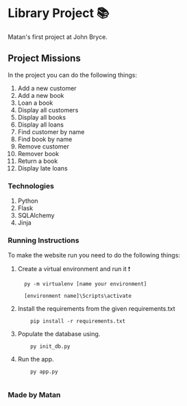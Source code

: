 # Library Project 📚

Matan's first project at John Bryce.

## Project Missions

In the project you can do the following things:

1. Add a new customer
2. Add a new book
3. Loan a book
4. Display all customers
5. Display all books
6. Display all loans
7. Find customer by name
8. Find book by name
9. Remove customer
10. Remover book
11. Return a book
12. Display late loans


### Technologies


1. Python
2. Flask
3. SQLAlchemy
4. Jinja



### Running Instructions


To make the website run you need to do the following things:

1. Create a virtual environment and run it ❗️

    ```
      py -m virtualenv [name your environment]

      [environment name]\Scripts\activate
    ```
2. Install the requirements from the given requirements.txt

    ```
        pip install -r requirements.txt
    ```

3. Populate the database using.

    ```
        py init_db.py
    ```
4. Run the app.
    ```
        py app.py


### Made by Matan
